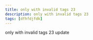```yaml
---
title: only with invalid tags 23
description: only with invalid tags 23
tags: [dfhfdjfdk]
---
```


only with invalid tags 23
update
